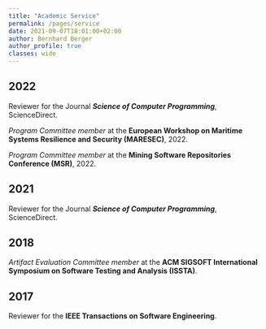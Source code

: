 ```yaml
---
title: "Academic Service"
permalink: /pages/service
date: 2021-09-07T18:01:00+02:00
author: Bernhard Berger
author_profile: true
classes: wide
---
```


## 2022
Reviewer for the Journal ***Science of Computer Programming***, ScienceDirect.

_Program Committee member_ at the **European Workshop on Maritime Systems Resilience
and Security (MARESEC)**, 2022. 

_Program Committee member_ at the **Mining Software Repositories Conference (MSR)**, 2022. 

## 2021
Reviewer for the Journal ***Science of Computer Programming***, ScienceDirect.

## 2018
_Artifact Evaluation Committee member_ at the **ACM SIGSOFT International Symposium on Software Testing and Analysis
(ISSTA)**.

## 2017
Reviewer for the **IEEE Transactions on Software Engineering**.